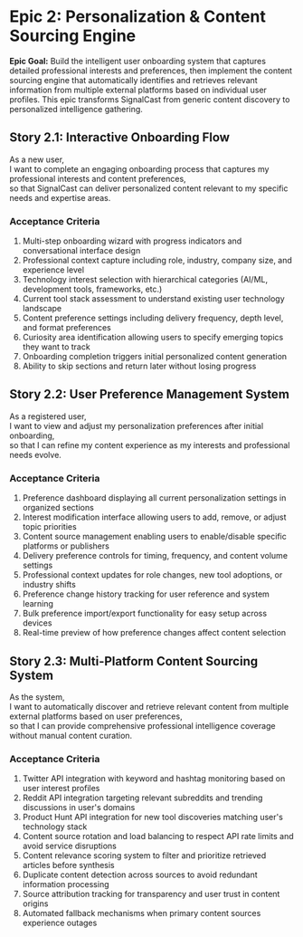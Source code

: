 # Epic 2: Personalization & Content Sourcing Engine

**Epic Goal:** Build the intelligent user onboarding system that captures detailed professional interests and preferences, then implement the content sourcing engine that automatically identifies and retrieves relevant information from multiple external platforms based on individual user profiles. This epic transforms SignalCast from generic content discovery to personalized intelligence gathering.

## Story 2.1: Interactive Onboarding Flow

As a new user,  
I want to complete an engaging onboarding process that captures my professional interests and content preferences,  
so that SignalCast can deliver personalized content relevant to my specific needs and expertise areas.

### Acceptance Criteria

1. Multi-step onboarding wizard with progress indicators and conversational interface design
2. Professional context capture including role, industry, company size, and experience level
3. Technology interest selection with hierarchical categories (AI/ML, development tools, frameworks, etc.)
4. Current tool stack assessment to understand existing user technology landscape
5. Content preference settings including delivery frequency, depth level, and format preferences  
6. Curiosity area identification allowing users to specify emerging topics they want to track
7. Onboarding completion triggers initial personalized content generation
8. Ability to skip sections and return later without losing progress

## Story 2.2: User Preference Management System

As a registered user,  
I want to view and adjust my personalization preferences after initial onboarding,  
so that I can refine my content experience as my interests and professional needs evolve.

### Acceptance Criteria

1. Preference dashboard displaying all current personalization settings in organized sections
2. Interest modification interface allowing users to add, remove, or adjust topic priorities
3. Content source management enabling users to enable/disable specific platforms or publishers
4. Delivery preference controls for timing, frequency, and content volume settings
5. Professional context updates for role changes, new tool adoptions, or industry shifts
6. Preference change history tracking for user reference and system learning
7. Bulk preference import/export functionality for easy setup across devices
8. Real-time preview of how preference changes affect content selection

## Story 2.3: Multi-Platform Content Sourcing System

As the system,  
I want to automatically discover and retrieve relevant content from multiple external platforms based on user preferences,  
so that I can provide comprehensive professional intelligence coverage without manual content curation.

### Acceptance Criteria

1. Twitter API integration with keyword and hashtag monitoring based on user interest profiles
2. Reddit API integration targeting relevant subreddits and trending discussions in user's domains
3. Product Hunt API integration for new tool discoveries matching user's technology stack
4. Content source rotation and load balancing to respect API rate limits and avoid service disruptions
5. Content relevance scoring system to filter and prioritize retrieved articles before synthesis
6. Duplicate content detection across sources to avoid redundant information processing
7. Source attribution tracking for transparency and user trust in content origins
8. Automated fallback mechanisms when primary content sources experience outages

